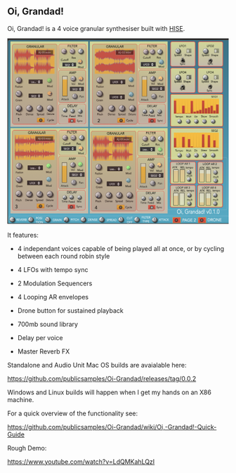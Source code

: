 ## **Oi, Grandad!**

Oi, Grandad! is a 4 voice granular synthesiser built with [HISE](http://hise.audio). 

![enter image description here](https://github.com/publicsamples/Oi-Grandad/blob/main/oi%20grandad/oigrandad.png?raw=true)

It features:

 - 4 independant voices capable of being played all at once, or by
   cycling between each round robin style

 - 4 LFOs with tempo sync
 -  2 Modulation Sequencers  
 - 4 Looping AR envelopes 
 -  Drone button for sustained playback
 -  700mb sound library
 - Delay per voice
 - Master Reverb FX

Standalone and Audio Unit Mac OS builds are avaialable here:

https://github.com/publicsamples/Oi-Grandad/releases/tag/0.0.2

Windows and Linux builds will happen when I get my hands on an X86 machine. 

For a quick overview of the functionality see:

https://github.com/publicsamples/Oi-Grandad/wiki/Oi,-Grandad!-Quick-Guide

Rough Demo:

https://www.youtube.com/watch?v=LdQMKahLQzI
